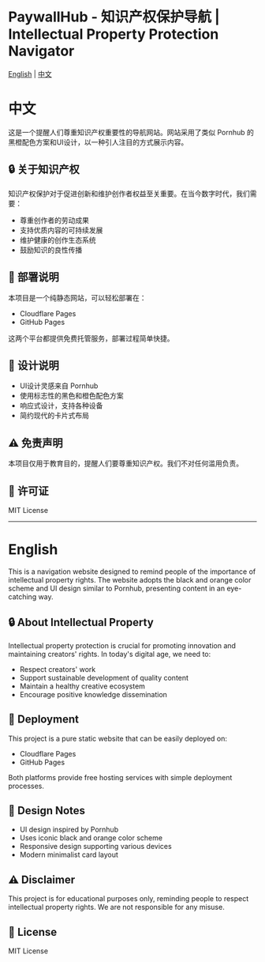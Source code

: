 # PaywallHub - 知识产权保护导航 | Intellectual Property Protection Navigator

[English](#english) | [中文](#中文)

# 中文

这是一个提醒人们尊重知识产权重要性的导航网站。网站采用了类似 Pornhub 的黑橙配色方案和UI设计，以一种引人注目的方式展示内容。

## 🔒 关于知识产权

知识产权保护对于促进创新和维护创作者权益至关重要。在当今数字时代，我们需要：

- 尊重创作者的劳动成果
- 支持优质内容的可持续发展
- 维护健康的创作生态系统
- 鼓励知识的良性传播

## 🚀 部署说明

本项目是一个纯静态网站，可以轻松部署在：

- Cloudflare Pages
- GitHub Pages

这两个平台都提供免费托管服务，部署过程简单快捷。

## 🎨 设计说明

- UI设计灵感来自 Pornhub
- 使用标志性的黑色和橙色配色方案
- 响应式设计，支持各种设备
- 简约现代的卡片式布局

## ⚠️ 免责声明

本项目仅用于教育目的，提醒人们要尊重知识产权。我们不对任何滥用负责。

## 📝 许可证

MIT License

---

# English

This is a navigation website designed to remind people of the importance of intellectual property rights. The website adopts the black and orange color scheme and UI design similar to Pornhub, presenting content in an eye-catching way.

## 🔒 About Intellectual Property

Intellectual property protection is crucial for promoting innovation and maintaining creators' rights. In today's digital age, we need to:

- Respect creators' work
- Support sustainable development of quality content
- Maintain a healthy creative ecosystem
- Encourage positive knowledge dissemination

## 🚀 Deployment

This project is a pure static website that can be easily deployed on:

- Cloudflare Pages
- GitHub Pages

Both platforms provide free hosting services with simple deployment processes.

## 🎨 Design Notes

- UI design inspired by Pornhub
- Uses iconic black and orange color scheme
- Responsive design supporting various devices
- Modern minimalist card layout

## ⚠️ Disclaimer

This project is for educational purposes only, reminding people to respect intellectual property rights. We are not responsible for any misuse.

## 📝 License

MIT License 